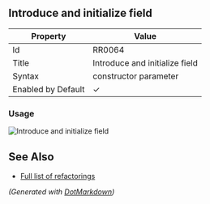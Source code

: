 ## Introduce and initialize field

| Property           | Value                          |
| ------------------ | ------------------------------ |
| Id                 | RR0064                         |
| Title              | Introduce and initialize field |
| Syntax             | constructor parameter          |
| Enabled by Default | &#x2713;                       |

### Usage

![Introduce and initialize field](../../images/refactorings/IntroduceAndInitializeField.png)

## See Also

* [Full list of refactorings](Refactorings.md)


*\(Generated with [DotMarkdown](http://github.com/JosefPihrt/DotMarkdown)\)*